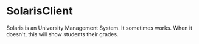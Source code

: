 # SolarisClient
Solaris is an University Management System. It sometimes works. When it doesn't, this will show students their grades.
